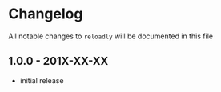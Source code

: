 # Changelog

All notable changes to `reloadly` will be documented in this file

## 1.0.0 - 201X-XX-XX

- initial release
